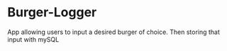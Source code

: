 # Burger-Logger
App allowing users to input a desired burger of choice. Then storing that input with mySQL
